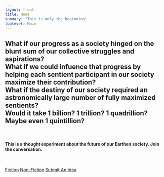 ```yaml
---
layout: front
title: Home
summary: "This is only the beginning"
toplevel: Main
---
```


<h2><strong>What if our progress as a society hinged on the blunt sum of our collective struggles and aspirations?<br/>
What if we could infuence that progress by helping each sentient participant in our society maximize their contribution?<br/>
What if the destiny of our society required an astronomically large number of fully maximized sentients?<br/>
Would it take 1 billion? 1 trillion? 1 quadrillion? Maybe even 1 quintillion?
</strong></h2><br/>

<h4>This is a thought experiment about the future of our Earthen society. Join the conversation.</h4><br/>

<a href="/fiction" class="btn-get-started scrollto">Fiction</a> 
<a href="/non-fiction" class="btn-get-started scrollto">Non-Fiction</a> 
<a href="/contact" class="btn-get-started scrollto">Submit An Idea</a> 
